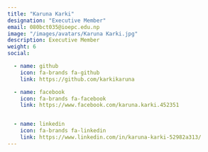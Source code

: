 ```yaml
---
title: "Karuna Karki"
designation: "Executive Member"
email: 080bct035@ioepc.edu.np
image: "/images/avatars/Karuna Karki.jpg"
description: Executive Member
weight: 6
social:

  - name: github
    icon: fa-brands fa-github
    link: https://github.com/karkikaruna

  - name: facebook
    icon: fa-brands fa-facebook
    link: https://www.facebook.com/karuna.karki.452351


  - name: linkedin
    icon: fa-brands fa-linkedin
    link: https://www.linkedin.com/in/karuna-karki-52982a313/
---
```


